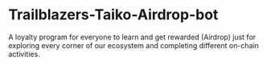 # Trailblazers-Taiko-Airdrop-bot
A loyalty program for everyone to learn and get rewarded (Airdrop) just for exploring every corner of our ecosystem and completing different on-chain activities.
